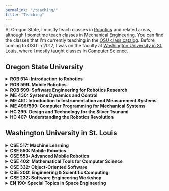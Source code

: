 ```yaml
---
permalink: "/teaching/"
title: "Teaching"
---
```


At Oregon State, I mostly teach classes in [Robotics](https://robotics.oregonstate.edu) and related areas, although I sometime teach classes in [Mechanical Engineering](https://mime.oregonstate.edu).  You can find the classes that I'm currently teaching in the [OSU class catalog](https://classes.oregonstate.edu/?keyword=William%20Smart).  Before coming to OSU in 2012, I was on the faculty at [Washington University in St. Louis](https://wustl.edu), where I mostly taught classes in [Computer Science](https://cse.wustl.edu).

## Oregon State University

<details>
    <summary><b>ROB 514: Introduction to Robotics</b></summary>
    <p>
        This is our introductory class for the Robotics Program here at Oregon State.  It gives a broad overview of robotics, the work going on at Oregon State, and the professional skills needed to become a successful roboticist.  You need to be enrolled in the graduate Robotics Program to register for this class.
    </p>

    <p>
        <i>A broad introduction to the field of robotics, and to the graduate Robotics program. The goal of the class is to take students with different backgrounds (mechanical engineering, computer science, electrical engineering, physics, etc.) and give them a common base in the fundamentals of robotics. A secondary goal is to introduce students to the Robotics program, and to give them some of the skills that will make them successful, both in the program and as a professional roboticist.</i>
    </p>
</details>

<details>
    <summary><b>ROB 599: Mobile Robotics</b></summary>
    
    <p>
        This is an introduction to the basics of mobile robotics, concentrating on sensors, localization, navigation, mapping, and high-level task planning.  The class has a software focus, and covers the basics of programming a robot using the <a href="https://ros.org">Robot Operating System (ROS)</a>, along with how the major mobile robotics algorithms work.  We cover the fundamental algorithms used in mobile robotics in depth, and survey some of the current work in the field.
    </p>

    <p>
        <i>Covers the basic technology of mobile robotics, with a particular focus on the software algorithms that are used for mapping, localization, navigation, and planning in these systems.  We will discuss both fundamental material and the current state-of-the-art in these areas, from both a theoretical and a practical point of view.  By the end of the course, students will have a thorough grounding in the computational aspects of mobile robot systems, an understanding of the current state-of-the-art, and an appreciation of the open research areas.  Students will be expected to read technical papers from the literature and contribute to in-class discussions of the material.  In addition to class participation and homework, students will be expected to give a technical presentation, and to complete a significant research project, individually or as the member of a small group.</i>
    </p>
</details>

<details>
    <summary><b>ROB 599: Software Engineering for Robotics Research</b></summary>

    <p>
        This class dives deep into how to write effective software for robot systems.  It covers the <a href="https://ros/org">Robot Operating System (ROS)</a> in depth, looking at the underlying mechansims and architecture, fundamental packages, and common design patterns and idioms.  We aslo cover some relevant topics from software engineering.  Much of the class uses the Python programming language (which we assume you already know) with some C++ (which we don't assume you know).  The class includes a substantial project, which often aligns with students' research work.
    </p>

    <p>
        <i>This course will introduce students to the use of modern software methodologies in robotics research.  After a condensed introduction to the Python programming language, students will be gain experience in (1) gathering and interpretation of robot sensor data; (2) algorithmic control of advanced robot platforms; (3) analysis of experimental data; (4) best practices in testing, documenting, and sharing software in a research environment; and (5) how to effectively engage with open source software communities.  Students will gain extensive experience with the Robot Operating System (ROS), a widely-used open source robot software ecosystem, and will use it to control a variety of robotic systems.  The Python programming language will be used throughout the class, and students will be introduced to commonly-used software packages relevant to robotics research (numpy, scipy, pandas, scikit-learn, etc), in addition to the most commonly-used packages in the ROS framework.  The class will also introduce programming in ROS with the C++ programming language, and highlight the differences between this and the use of Python.</i>
    </p>
</details>

<details>
    <summary><b>ME 430: Systems Dynamics and Control</b></summary>

    <p>
        This in an introduction to classical linear systems dynamics and control systems.  This class is now taught as <a href="https://classes.oregonstate.edu/?keyword=320&srcdb=999999&subject=ME">ME 320</a>.
    </p>

    <p>
        <i>Models and analyzes linear continuous systems in time and frequency domains. Introduces fundamentals of single-input-single-output control system design. CROSSLISTED as ECE 451/ME 320.</i>
    </p>
</details>

<details>
    <summary><b>ME 451: Introduction to Instrumentation and Measurement Systems</b></summary>

    <p>
        This is an introduction to sensors for mechanical engineers.  It covers how some common sensors work, how to interpret their output, and how to deal with uncertainty in the measurements.  The class has labs, using Arduino hardware, to give you some practical experience of using sensors.	Function, operation, and application of common mechanical engineering instruments, measurement principles, and statistical analysis. Major elements of measurement systems, including transduction, signal conditioning, and data recording.  This class is now taught as <a href="https://classes.oregonstate.edu/?keyword=351&srcdb=999999&subject=ME">ME 351</a>.
    </p>

    <p>
        <i>Illustrates the function, operation, and application of common mechanical engineering instruments, measurement principles, and statistical analysis. Demonstrates elements of measurement systems, including transduction, signal conditioning, and data recording. Examines function and operation of digital data acquisition systems.</i>
    </p>
</details>

<details>
    <summary><b>ME 499/599: Computer Programming for Mechanical Systems</b></summary>

    <p>
        This is an introduction to Python programming and some of the basic concepts in computer science for mechanical engineers.  The goal of the class is to get students to think of computer programming as just another tool in their toolkit, and to show them how to use it to do the sorts of tasks that they will encounter in their mechanical engineering careers.  This class is not longer taught, but has evolved into <a href="https://classes.oregonstate.edu/?keyword=203&srcdb=999999&subject=ME">ME 203</a>.
    </p>

    <p>
        <i>Introduction to computer programming for Mechanical Systems, basic Python programming language and how it can be used for sensing and control in mechanical systems. Basic data structures and programming idioms of Python, introduction to useful software libraries for dealing with mechanical systems. Students gain experience with both basic language and libraries in a series of laboratory exercises that cover a range of applications in sensing, senor processing, data analysis and control.  Prerequisites: ENGR 112 or equivalent.</i>
    </p>
</details>

<details>
    <summary><b>HC 299: Design and Technology for the Silver Tsunami</b></summary>
    
    <p>
        This was an Honors College seminar class that looked at some of the issues of designing technology for an ageing population.  We talked about the physical and cognitive changes that happen as we age, and how this affects the design process and our use of technology.  This class was team taught with <a target="_blank" href="https://www.linkedin.com/in/dr-katharine-hunter-zaworski-3015251/">Kate Hunter-Zaworski</a> from Civil Engineering and <a target="_blank" href="https://www.linkedin.com/in/aldwin-carolyn-5773644b/">Carolyn Aldwin</a> from the College of Public Health and Human Sciences.
    </p>
    
    <p>
        <i>A major objective of the seminar is to increase students' awareness of the impact on society of the aging population. The seminar will explore the many aspects of human centered design and technology and will involve faculty from the colleges of Liberal Arts, Business, Engineering and Public Health and Human Science, as well as collaborators at Oregon Health and Sciences University. The seminar on &quot;Design and Technology for the Senior Tsunami&quot; will introduce students from very diverse backgrounds to the design and technologies as they relate to capabilities and accessibility. Students will also be exposed to the impact of assistive technologies such as robotics on maintaining independence and a high quality of life for seniors and people with disabilities.</i>
    </p>
</details>

<details>
    <summary><b>HC 407: Understanding the Robotics Revolution</b></summary>
    
    <p>
        This was an Honors College seminar course, where we look at how to explain the technology behind robotics and AI to people without a technical background, co-taught with <a href="https://engineering.oregonstate.edu/people/cindy-grimm">Cindy Grimm</a>.  The focus of the class was on trying to understand what people need to know about these technologies to allow them to understand their benefits, risks, and limitations, and to make informed decisions about the technology.
    </p>
    
    <p>
        <i>The robots are coming!  Should we be excited or worried?  Should we fear our new metal overlords, or welcome them with open arms?  This class will introduce students with no technical background to the underlying technologies that robots rely on.  Students will learn about sensors (how robots see the world), actuators (how they affect the world), artificial intelligence (how they make decisions about what to do), and a range of other technologies used in robotics.  They will also learn to think critically about the practical limitations of these technologies, and how these limitations affect the kinds of tasks that robots can do now, and will do in the future.  At the end of the course, students will be able to evaluate the benefits and risks of this new emerging technology in a balanced way, based on a deep understanding of what's going on &quot;under the hood&quot;, rather than based on the hype that often surrounds robotics.</i>
    </p>
</details>

## Washington University in St. Louis

<details>
    <summary><b>CSE 517: Machine Learning</b></summary>

    <p>
        This class is a broad introduction to the field of machine learning.  It covers the main sub-fields and algorithms,and gives students practical experience of applying machine learning techniques to real problems.  Machine learning is a very active research area, and is starting to have an impact in the &quot;real world&quot;.  Companies like <a href="http://www.google.com/">Google</a> make exensive use of machine learning algorithms in their systems.  The class covers many of the common algorithms and techniques from the field, and shows you how to design your own machine learning systems.  Some of the material is quite mathematical, so you should be comfortable with basic calculus and linear algebra before taking this class.	Formerly CS 527A.
    </p>

    <p>
        <i>The field of machine learning is concerned with the question of how to construct computer programs that automatically improve with experience. Recently, many successful machine learning applications have been developed, ranging from data-mining programs that learn to detect fraudulent credit card transactions, to information-filtering systems that learn users' reading preferences, to autonomous vehicles that learn to drive. There have also been important advances in the theory and algorithms that form the foundation of this field.  This course will provide a broad introduction to the field of machine learning.</i>
    </p>
</details>

<details>
    <summary><b>CSE 550: Mobile Robotics</b></summary>

    <p>
        This is the introductory mobile robotics class.  The class is a broad introduction to mobile robotics, covering a lot of material from power sources and gear trains, up to high-level control and sensor-interpretation algorithms.  Students in the class get the chance to program both simulated and real robots, using the Robot Operating System (ROS) robot middleware.  To take this class, you need to be able to write code in either Python or C++ (and preferably both).  We will not teach any programming during the class, and you're going to be miserable if you don't already know it.  To get the most out of the class, you will also need some mathematical skills.  We use some calculus, some linear algebra, and some probability in the techniques and algorithms that we cover.  If you don't have some background in each of these, then you will not be able to follow a lot of the material.
    </p>

    <p>
        <i>An introduction to the design and implementation of intelligent mobile robot systems. This course will cover the fundamental elements of mobile robot systems from a computational standpoint. Issues such as software control architectures, sensor interpretation, map building and navigation will be covered, drawing from current research in the field. Students will also design and build a small mobile robot and program it to perform simple tasks in real-world environments.  Class size limited to 20. Prerequisites: CSE 131/CS 101G, SSM 326A, Math 320 or permission of instructor.</i>
    </p>
</details>

<details>
    <summary><b>CSE 553: Advanced Mobile Robotics</b></summary>

    <p>
        This class follows on from CSE 550, and looks at some of the most recent work in the field of mobile robotics.  Lecture material is taken from current research papers, often less than a year old.  Students work on individual or small-group projects that implement the key elements of the papers that we cover in class.  Since we're covering advanced material in this class, we assume that you already know the basic algorithms and techniques of mobile robotics.  If you have not taken CSE 550, or an equivalent class, you're going to be hopelessly lost.  We also go into more mathematical detail in the class, so you should be comfortable with calculus, linear algebra, and probability theory.  Since much of the grade for this class is based on your project, you should be very comfortable writing and debugging code in C++ or Python (and preferably both).  Class projects for CSE 553 will use our research robot platforms.
    </p>

    <p>
        <i>This course covers advanced topics from the theory and practice of mobile robotics. Students will read, present and discuss papers from the current research literature. There will be a substantial programming project, in which students implement and test ideas from the current research literature on one of the department's research robot platforms. Prerequisites: CSE 550 and strong programming skills (preferably in C++).</i>
    </p>
</details>

<details>
    <summary><b>CSE 402: Mathematical Tools for Computer Science</b></summary>
    
    <p>
        This was a class we ran for graduate students coming from outside of computer science, to bring them up to speed with some of the mathematical tools used in robotics, machine learning, graphics, and computer vision.  The web site is lost to the sands of time, but there's an <a href="https://web.archive.org/web/20040429044156/http://userfs.cec.wustl.edu/~cs402/">archived page</a> at the <a href="https://archive.org">WaybackMachine</a>.
    </p>
    
    <p>
        <i>CS402 is a 1 unit class designed to review a variety of math techniques that appear in one or more upper division computer science classes. This class is not a substitute for math classes, but will help students to see the relationships between mathematics and specific problems in computer science. We especially recommend this class for students who want extra practice before tackling graphics, vision or robotics. Topics reviewed are Linear Algebra, Calculus, and Probability and Statistics. Prerequisites: Math 233 and SSM 326 or Math 320.</i>
    </p>
</details>

<details>
    <summary><b>CSE 332: Object-Oriented Software</b></summary>
    
    <p>
        This is our introductory C++ programming class, and covers the basics of the language and the Standard Template Library.  We assume that you can already program in some object-oriented language, which will often be Java.  If you don't already know an object-oriented language, then you will have a hard time keeping up with the class.  If you have never programmed a computer at all, you will most likely be totally lost.  We also assume that you know some of the basic data structures, and are familiar with &quot;big-O&quot; notation.	Formerly CS 342S.
    </p>

    <p>
        <i>Intensive focus on practical aspects of designing, implementing and debugging object-oriented software. Topics covered include developing, documenting, and testing representative applications using object-oriented frameworks and C++. Design and implementation based on frameworks are central themes to enable the construction of reusable, extensible, efficient, and maintainable software. Prerequisites: CSE 132/CS 102G and 241.</i>
    </p>
</details>

<details>
    <summary><b>CSE 200: Engineering & Scientific Computing</b></summary>

    <p>
        This class is intended to introduce students to the MATLAB programming environment, and to show them how to solve problems in science and engineering using it.  The class assumes no prior knowledge of computer programming.  One of the major goals of the class is to show students how they can solve some of the problems they will encounter as scientists and engineers using computational tools.	Formerly CS 265.
    </p>

    <p>
        <i>This course provides an introduction to numerical methods for scientific computation which are relevant to engineering problems. Topics addressed include interpolation, integration, linear systems, least-squares fitting, nonlinear equations and optimization and initial value problems. Basic procedural programming concepts (procedural and data abstraction, iteration, recursion) will be covered using MATLAB. C will be briefly covered so the students understand that the algorithms and programming concepts apply in both. Corequisite: Math 217.</i>
    </p>
</details>

<details>
    <summary><b>CSE 232: Software Engineering Workshop</b></summary>

    <p>
        This is a short class designed to show students some tricks to make them more efficient C++ programmers.  It doesn't teach teach C++ programming and syntax, so if you can't write, compile, and run C++ programs already, you're not going to get much out of this class.  However, if you do know some C++ and would like to learn some practical ways to reduce the amount of time you spend programming (and debugging) your code, you might find this class interesting.	Formerly CS 242N.
    </p>

    <p>
        <i>Provides an overview of practical implementation skills to help beginning C++ programmers. Topics include compilation and linking, memory management, pointers and references, using code libraries, testing and debugging. The course is offered as a series of four workshops on the first four weeks of the semester.</i>
    </p>
</details>

<details>
    <summary><b>EN 190: Special Topics in Space Engineering</b></summary>

    <p>
        EN 190 was a project-based class focused on building things to launch into space.  In addition to building rover prototypes, the class supported Project Aria, which successfully launched and operated a number of nanosats.  The web page for Project Aria is long gone, but there's a <a href="https://web.archive.org/web/20010405084957/http://www.aria.cec.wustl.edu/">partial archive</a> at the <a href="https://archive.org">Wayback Machine</a>.
    </p>
    
    <p>
        <i>A hands-on introduction to space engineering. Students will work in multi-disciplinary teams on one of several on-going space engineering projects. Example projects include Space Shuttle-based Get-Away Special Canisters carrying micro-gravity and space environment experiments. Other examples include micro-satellites, micro-probes, and launch vehicles. Undergraduate students will earn 1 credit hour. Grades will be based on participation and attendance. Course may be repeated. Open to all engineering and non-engineering students.</i>
    </p>
</details>

